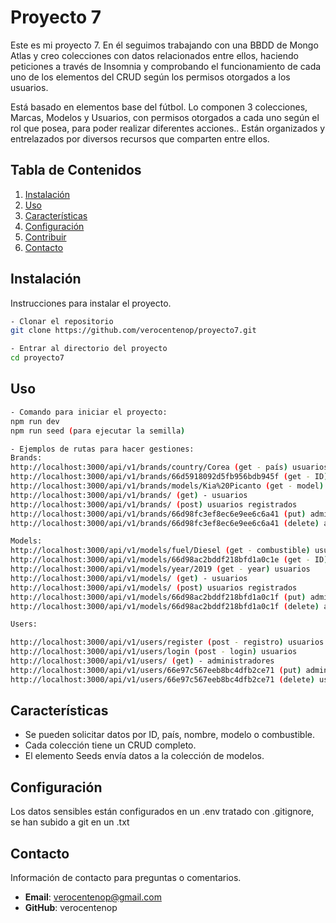 # Proyecto 7

Este es mi proyecto 7. En él seguimos trabajando con una BBDD de Mongo Atlas y creo colecciones con datos relacionados entre ellos, haciendo peticiones a través de Insomnia y comprobando el funcionamiento de cada uno de los elementos del CRUD según los permisos otorgados a los usuarios.

Está basado en elementos base del fútbol. Lo componen 3 colecciones, Marcas, Modelos  y Usuarios, con permisos otorgados a cada uno según el rol que posea, para poder realizar diferentes acciones.. Están organizados y entrelazados por diversos recursos que comparten entre ellos.

## Tabla de Contenidos
1. [Instalación](#instalación)
2. [Uso](#uso)
3. [Características](#características)
4. [Configuración](#configuración)
5. [Contribuir](#contribuir)
8. [Contacto](#contacto)

## Instalación

Instrucciones para instalar el proyecto.
```bash
- Clonar el repositorio
git clone https://github.com/verocentenop/proyecto7.git

- Entrar al directorio del proyecto
cd proyecto7
``` 

## Uso
```bash
- Comando para iniciar el proyecto:
npm run dev
npm run seed (para ejecutar la semilla)

- Ejemplos de rutas para hacer gestiones:
Brands:
http://localhost:3000/api/v1/brands/country/Corea (get - país) usuarios
http://localhost:3000/api/v1/brands/66d5918092d5fb956bdb945f (get - ID) usuarios
http://localhost:3000/api/v1/brands/models/Kia%20Picanto (get - model) usuarios
http://localhost:3000/api/v1/brands/ (get) - usuarios
http://localhost:3000/api/v1/brands/ (post) usuarios registrados
http://localhost:3000/api/v1/brands/66d98fc3ef8ec6e9ee6c6a41 (put) administradores
http://localhost:3000/api/v1/brands/66d98fc3ef8ec6e9ee6c6a41 (delete) administradores

Models:
http://localhost:3000/api/v1/models/fuel/Diesel (get - combustible) usuarios
http://localhost:3000/api/v1/models/66d98ac2bddf218bfd1a0c1e (get - ID) usuarios
http://localhost:3000/api/v1/models/year/2019 (get - year) usuarios
http://localhost:3000/api/v1/models/ (get) - usuarios
http://localhost:3000/api/v1/models/ (post) usuarios registrados
http://localhost:3000/api/v1/models/66d98ac2bddf218bfd1a0c1f (put) administradores
http://localhost:3000/api/v1/models/66d98ac2bddf218bfd1a0c1f (delete) administradores

Users:

http://localhost:3000/api/v1/users/register (post - registro) usuarios
http://localhost:3000/api/v1/users/login (post - login) usuarios
http://localhost:3000/api/v1/users/ (get) - administradores
http://localhost:3000/api/v1/users/66e97c567eeb8bc4dfb2ce71 (put) administradores
http://localhost:3000/api/v1/users/66e97c567eeb8bc4dfb2ce71 (delete) usuarios registrados a si mismos o administradores

``` 
## Características
- Se pueden solicitar datos por ID, país, nombre, modelo o combustible.
- Cada colección tiene un CRUD completo.
- El elemento Seeds envía datos a la colección de modelos.

## Configuración
Los datos sensibles están configurados en un .env tratado con .gitignore, se han subido a git en un .txt

## Contacto
Información de contacto para preguntas o comentarios.

- **Email**: verocentenop@gmail.com
- **GitHub**: verocentenop
